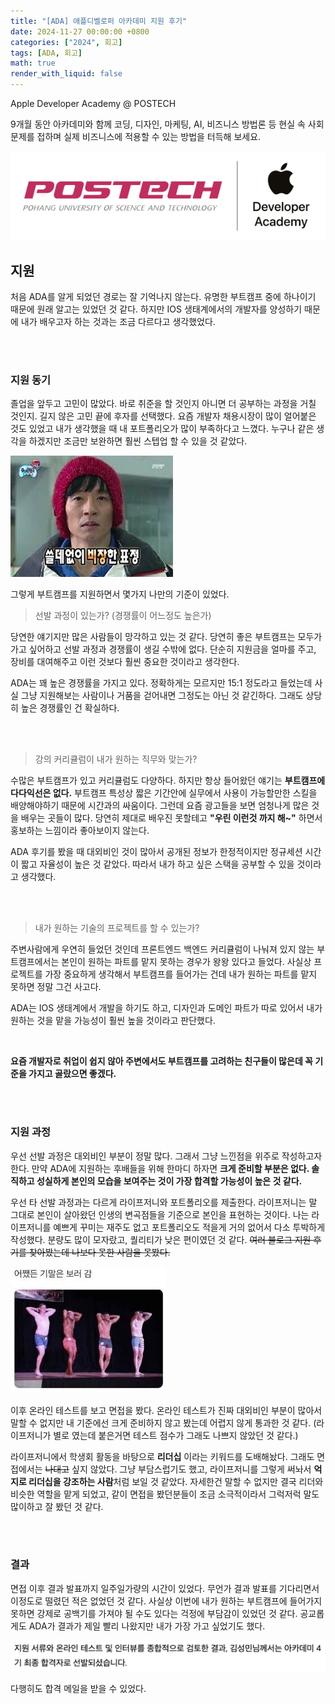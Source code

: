 ```yaml
---
title: "[ADA] 애플디벨로퍼 아카데미 지원 후기"
date: 2024-11-27 00:00:00 +0800
categories: ["2024", 회고]
tags: [ADA, 회고]
math: true
render_with_liquid: false
---
```


Apple Developer Academy @ POSTECH

9개월 동안 아카데미와 함께 코딩, 디자인, 마케팅, AI, 비즈니스 방법론 등 현실 속 사회 문제를 접하며 실제 비즈니스에 적용할 수 있는 방법을 터득해 보세요.

![1](/assets/img/ADA/ADALOGO.png)

## 지원

처음 ADA를 알게 되었던 경로는 잘 기억나지 않는다. 유명한 부트캠프 중에 하나이기 때문에 원래 알고는 있었던 것 같다. 하지만 IOS 생태계에서의 개발자를 양성하기 때문에 내가 배우고자 하는 것과는 조금 다르다고 생각했었다.

<br><br>

### 지원 동기

졸업을 앞두고 고민이 많았다. 바로 취준을 할 것인지 아니면 더 공부하는 과정을 거칠 것인지. 길지 않은 고민 끝에 후자를 선택했다. 요즘 개발자 채용시장이 많이 얼어붙은 것도 있었고 내가 생각했을 때 내 포트폴리오가 많이 부족하다고 느꼈다. 누구나 같은 생각을 하겠지만 조금만 보완하면 훨씬 스텝업 할 수 있을 것 같았다.

![2](/assets/img/ADA/images1.jpeg)

그렇게 부트캠프를 지원하면서 몇가지 나만의 기준이 있었다.

> 선발 과정이 있는가? (경쟁률이 어느정도 높은가)
   
당연한 얘기지만 많은 사람들이 망각하고 있는 것 같다. 당연히 좋은 부트캠프는 모두가 가고 싶어하고 선발 과정과 경쟁률이 생길 수밖에 없다. 단순히 지원금을 얼마를 주고, 장비를 대여해주고 이런 것보다 훨씬 중요한 것이라고 생각한다.

ADA는 꽤 높은 경쟁률을 가지고 있다. 정확하게는 모르지만 15:1 정도라고 들었는데 사실 그냥 지원해보는 사람이나 거품을 걷어내면 그정도는 아닌 것 같긴하다. 그래도 상당히 높은 경쟁률인 건 확실하다.

<br><br>

> 강의 커리큘럼이 내가 원하는 직무와 맞는가?

수많은 부트캠프가 있고 커리큘럼도 다양하다. 하지만 항상 들어왔던 얘기는 **부트캠프에 다다익선은 없다.** 부트캠프 특성상 짧은 기간안에 실무에서 사용이 가능할만한 스킬을 배양해야하기 때문에 시간과의 싸움이다. 그런데 요즘 광고들을 보면 엄청나게 많은 것을 배우는 곳들이 많다. 당연히 제대로 배우진 못할테고 **"우린 이런것 까지 해~"** 하면서 홍보하는 느낌이라 좋아보이지 않는다.

ADA 후기를 봤을 때 대외비인 것이 많아서 공개된 정보가 한정적이지만 정규세션 시간이 짧고 자율성이 높은 것 같았다. 따라서 내가 하고 싶은 스택을 공부할 수 있을 것이라고 생각했다.

<br><br>

> 내가 원하는 기술의 프로젝트를 할 수 있는가?

주변사람에게 우연히 들었던 것인데 프론트엔드 백엔드 커리큘럼이 나눠져 있지 않는 부트캠프에서는 본인이 원하는 파트를 맡지 못하는 경우가 왕왕 있다고 들었다. 사실상 프로젝트를 가장 중요하게 생각해서 부트캠프를 들어가는 건데 내가 원하는 파트를 맡지 못하면 정말 그건 사고다.

ADA는 IOS 생태계에서 개발을 하기도 하고, 디자인과 도메인 파트가 따로 있어서 내가 원하는 것을 맡을 가능성이 훨씬 높을 것이라고 판단했다.

<br>

**요즘 개발자로 취업이 쉽지 않아 주변에서도 부트캠프를 고려하는 친구들이 많은데 꼭 기준을 가지고 골랐으면 좋겠다.**

<br><br>

### 지원 과정

우선 선발 과정은 대외비인 부분이 정말 많다. 그래서 그냥 느낀점을 위주로 작성하고자 한다. 만약 ADA에 지원하는 후배들을 위해 한마디 하자면 **크게 준비할 부분은 없다. 솔직하고 성실하게 본인의 모습을 보여주는 것이 가장 합격할 가능성이 높은 것 같다.**

우선 타 선발 과정과는 다르게 라이프저니와 포트폴리오를 제출한다. 라이프저니는 말 그대로 본인이 살아왔던 인생의 변곡점들을 기준으로 본인을 표현하는 것이다. 나는 라이프저니를 예쁘게 꾸미는 재주도 없고 포트폴리오도 적을게 거의 없어서 다소 투박하게 작성했다. 분량도 많이 모자랐고, 퀄리티가 낮은 편이였던 것 같다. ~~여러 블로그 지원 후기를 찾아봤는데 나보다 못한 사람을 못봤다.~~

![3](/assets/img/ADA/images2.jpeg)

이후 온라인 테스트를 보고 면접을 봤다. 온라인 테스트가 진짜 대외비인 부분이 많아서 말할 수 없지만 내 기준에선 크게 준비하지 않고 봤는데 어렵지 않게 통과한 것 같다. (라이프저니가 별로 였는데 붙은거면 테스트 점수가 그래도 나쁘지 않았던 것 같다.)

라이프저니에서 학생회 활동을 바탕으로 **리더십** 이라는 키워드를 도배해놨다. 그래도 면접에서는 ~~나대고~~ 싶지 않았다. 그냥 부담스럽기도 했고, 라이프저니를 그렇게 써놔서 **억지로 리더십을 강조하는 사람**처럼 보일 것 같았다. 자세한건 말할 수 없지만 결국 리더와 비슷한 역할을 맡게 되었고, 같이 면접을 봤던분들이 조금 소극적이라서 그럭저럭 말도 많이하고 잘 봤던 것 같다.

<br><br>

### 결과

면접 이후 결과 발표까지 일주일가량의 시간이 있었다. 무언가 결과 발표를 기다리면서 이정도로 떨렸던 적은 없었던 것 같다. 사실상 이번에 내가 원하는 부트캠프에 들어가지 못하면 강제로 공백기를 가져야 될 수도 있다는 걱정에 부담감이 있었던 것 같다. 공교롭게도 ADA가 결과가 제일 빨리 나왔지만 내가 가장 가고 싶었기도 했다.

![4](/assets/img/ADA/image3.png)

다행히도 합격 메일을 받을 수 있었다.